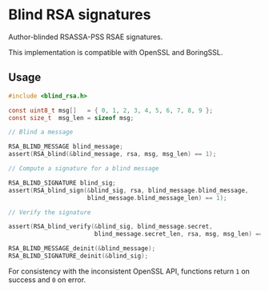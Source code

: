 # Blind RSA signatures

Author-blinded RSASSA-PSS RSAE signatures.

This implementation is compatible with OpenSSL and BoringSSL.

## Usage

```c
#include <blind_rsa.h>

const uint8_t msg[]   = { 0, 1, 2, 3, 4, 5, 6, 7, 8, 9 };
const size_t  msg_len = sizeof msg;

// Blind a message

RSA_BLIND_MESSAGE blind_message;
assert(RSA_blind(&blind_message, rsa, msg, msg_len) == 1);

// Compute a signature for a blind message

RSA_BLIND_SIGNATURE blind_sig;
assert(RSA_blind_sign(&blind_sig, rsa, blind_message.blind_message,
                      blind_message.blind_message_len) == 1);

// Verify the signature

assert(RSA_blind_verify(&blind_sig, blind_message.secret,
                        blind_message.secret_len, rsa, msg, msg_len) == 1);

RSA_BLIND_MESSAGE_deinit(&blind_message);
RSA_BLIND_SIGNATURE_deinit(&blind_sig);
```

For consistency with the inconsistent OpenSSL API, functions return `1` on success and `0` on error.
